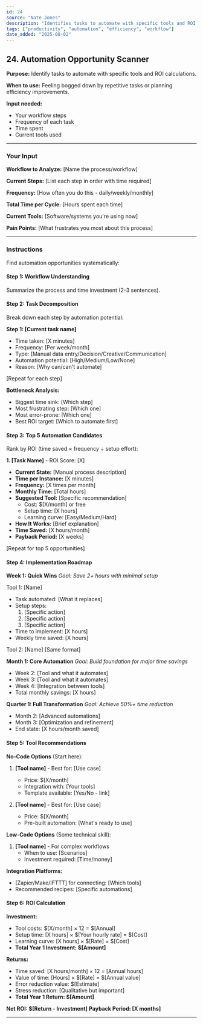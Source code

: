 ```yaml
---
id: 24
source: "Nate Jones"
description: "Identifies tasks to automate with specific tools and ROI calculations."
tags: ["productivity", "automation", "efficiency", "workflow"]
date_added: "2025-08-02"
---
```


## 24\. Automation Opportunity Scanner

**Purpose:** Identify tasks to automate with specific tools and ROI calculations.

**When to use:** Feeling bogged down by repetitive tasks or planning efficiency improvements.

**Input needed:**

* Your workflow steps  
* Frequency of each task  
* Time spent  
* Current tools used

---

### **Your Input**

**Workflow to Analyze:** \[Name the process/workflow\]

**Current Steps:** \[List each step in order with time required\]

**Frequency:** \[How often you do this \- daily/weekly/monthly\]

**Total Time per Cycle:** \[Hours spent each time\]

**Current Tools:** \[Software/systems you're using now\]

**Pain Points:** \[What frustrates you most about this process\]

---

### **Instructions**

Find automation opportunities systematically:

#### **Step 1: Workflow Understanding**

Summarize the process and time investment (2-3 sentences).

#### **Step 2: Task Decomposition**

Break down each step by automation potential:

**Step 1: \[Current task name\]**

* Time taken: \[X minutes\]  
* Frequency: \[Per week/month\]  
* Type: \[Manual data entry/Decision/Creative/Communication\]  
* Automation potential: \[High/Medium/Low/None\]  
* Reason: \[Why can/can't automate\]

\[Repeat for each step\]

**Bottleneck Analysis:**

* Biggest time sink: \[Which step\]  
* Most frustrating step: \[Which one\]  
* Most error-prone: \[Which one\]  
* Best ROI target: \[Which to automate first\]

#### **Step 3: Top 5 Automation Candidates**

Rank by ROI (time saved × frequency ÷ setup effort):

**1\. \[Task Name\]** \- ROI Score: \[X\]

* **Current State:** \[Manual process description\]  
* **Time per Instance:** \[X minutes\]  
* **Frequency:** \[X times per month\]  
* **Monthly Time:** \[Total hours\]  
* **Suggested Tool:** \[Specific recommendation\]  
  * Cost: $\[X/month\] or free  
  * Setup time: \[X hours\]  
  * Learning curve: \[Easy/Medium/Hard\]  
* **How It Works:** \[Brief explanation\]  
* **Time Saved:** \[X hours/month\]  
* **Payback Period:** \[X weeks\]

\[Repeat for top 5 opportunities\]

#### **Step 4: Implementation Roadmap**

**Week 1: Quick Wins** *Goal: Save 2+ hours with minimal setup*

Tool 1: \[Name\]

* Task automated: \[What it replaces\]  
* Setup steps:  
  1. \[Specific action\]  
  2. \[Specific action\]  
  3. \[Specific action\]  
* Time to implement: \[X hours\]  
* Weekly time saved: \[X hours\]

Tool 2: \[Name\] \[Same format\]

**Month 1: Core Automation** *Goal: Build foundation for major time savings*

* Week 2: \[Tool and what it automates\]  
* Week 3: \[Tool and what it automates\]  
* Week 4: \[Integration between tools\]  
* Total monthly savings: \[X hours\]

**Quarter 1: Full Transformation** *Goal: Achieve 50%+ time reduction*

* Month 2: \[Advanced automations\]  
* Month 3: \[Optimization and refinement\]  
* End state: \[X hours/month saved\]

#### **Step 5: Tool Recommendations**

**No-Code Options** (Start here):

1. **\[Tool name\]** \- Best for: \[Use case\]

   * Price: $\[X/month\]  
   * Integration with: \[Your tools\]  
   * Template available: \[Yes/No \- link\]  
2. **\[Tool name\]** \- Best for: \[Use case\]

   * Price: $\[X/month\]  
   * Pre-built automation: \[What's ready to use\]

**Low-Code Options** (Some technical skill):

1. **\[Tool name\]** \- For complex workflows  
   * When to use: \[Scenarios\]  
   * Investment required: \[Time/money\]

**Integration Platforms:**

* \[Zapier/Make/IFTTT\] for connecting: \[Which tools\]  
* Recommended recipes: \[Specific automations\]

#### **Step 6: ROI Calculation**

**Investment:**

* Tool costs: $\[X/month\] × 12 \= $\[Annual\]  
* Setup time: \[X hours\] × $\[Your hourly rate\] \= $\[Cost\]  
* Learning curve: \[X hours\] × $\[Rate\] \= $\[Cost\]  
* **Total Year 1 Investment: $\[Amount\]**

**Returns:**

* Time saved: \[X hours/month\] × 12 \= \[Annual hours\]  
* Value of time: \[Hours\] × $\[Rate\] \= $\[Annual value\]  
* Error reduction value: $\[Estimate\]  
* Stress reduction: \[Qualitative but important\]  
* **Total Year 1 Return: $\[Amount\]**

**Net ROI: $\[Return \- Investment\]** **Payback Period: \[X months\]**

---